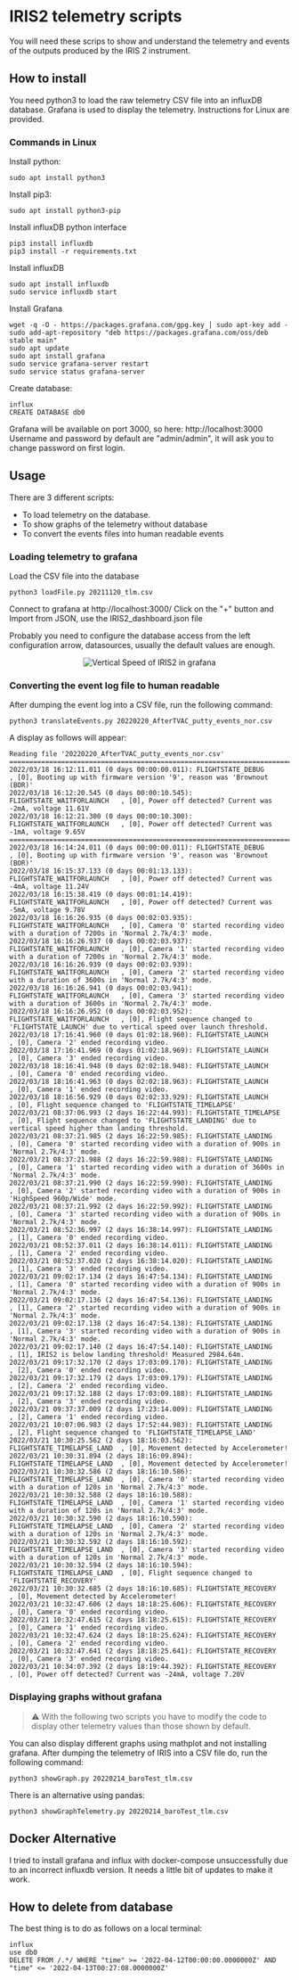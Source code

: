 # IRIS2 telemetry scripts
You will need these scrips to show and understand the telemetry and events of the outputs produced by the IRIS 2 instrument.

## How to install
You need python3 to load the raw telemetry CSV file into an influxDB database. Grafana is used to display the telemetry. Instructions for Linux are provided.

### Commands in Linux
Install python:
```console
sudo apt install python3
```
Install pip3:
```console
sudo apt install python3-pip
```
Install influxDB python interface
```console
pip3 install influxdb
pip3 install -r requirements.txt
```
Install influxDB
```console
sudo apt install influxdb
sudo service influxdb start
```
Install Grafana
```console
wget -q -O - https://packages.grafana.com/gpg.key | sudo apt-key add -
sudo add-apt-repository "deb https://packages.grafana.com/oss/deb stable main"
sudo apt update
sudo apt install grafana
sudo service grafana-server restart
sudo service status grafana-server
```
Create database:
```console
influx
CREATE DATABASE db0
```
Grafana will be available on port 3000, so here: http://localhost:3000
Username and password by default are "admin/admin", it will ask you to change password on first login.

## Usage
There are 3 different scripts:
 * To load telemetry on the database.
 * To show graphs of the telemetry without database
 * To convert the events files into human readable events

### Loading telemetry to grafana
Load the CSV file into the database
```console
python3 loadFile.py 20211120_tlm.csv
```
Connect to grafana at http://localhost:3000/ Click on the "+" button and Import from JSON, use the IRIS2_dashboard.json file

Probably you need to configure the database access from the left configuration arrow, datasources, usually the default values are enough.

<div align="center">
<img src="../docs/IRIS2_telemetry.png" alt="Vertical Speed of IRIS2 in grafana" />
</div>

### Converting the event log file to human readable
After dumping the event log into a CSV file, run the following command:
```console
python3 translateEvents.py 20220220_AfterTVAC_putty_events_nor.csv
```
A display as follows will appear:
```
Reading file '20220220_AfterTVAC_putty_events_nor.csv'
================================================================================
2022/03/18 16:12:11.011 (0 days 00:00:00.011): FLIGHTSTATE_DEBUG           , [0], Booting up with firmware version '9', reason was 'Brownout (BOR)'
2022/03/18 16:12:20.545 (0 days 00:00:10.545): FLIGHTSTATE_WAITFORLAUNCH   , [0], Power off detected? Current was -2mA, voltage 11.61V
2022/03/18 16:12:21.300 (0 days 00:00:10.300): FLIGHTSTATE_WAITFORLAUNCH   , [0], Power off detected? Current was -1mA, voltage 9.65V
================================================================================
2022/03/18 16:14:24.011 (0 days 00:00:00.011): FLIGHTSTATE_DEBUG           , [0], Booting up with firmware version '9', reason was 'Brownout (BOR)'
2022/03/18 16:15:37.133 (0 days 00:01:13.133): FLIGHTSTATE_WAITFORLAUNCH   , [0], Power off detected? Current was -4mA, voltage 11.24V
2022/03/18 16:15:38.419 (0 days 00:01:14.419): FLIGHTSTATE_WAITFORLAUNCH   , [0], Power off detected? Current was -5mA, voltage 9.78V
2022/03/18 16:16:26.935 (0 days 00:02:03.935): FLIGHTSTATE_WAITFORLAUNCH   , [0], Camera '0' started recording video with a duration of 7200s in 'Normal 2.7k/4:3' mode.
2022/03/18 16:16:26.937 (0 days 00:02:03.937): FLIGHTSTATE_WAITFORLAUNCH   , [0], Camera '1' started recording video with a duration of 7200s in 'Normal 2.7k/4:3' mode.
2022/03/18 16:16:26.939 (0 days 00:02:03.939): FLIGHTSTATE_WAITFORLAUNCH   , [0], Camera '2' started recording video with a duration of 3600s in 'Normal 2.7k/4:3' mode.
2022/03/18 16:16:26.941 (0 days 00:02:03.941): FLIGHTSTATE_WAITFORLAUNCH   , [0], Camera '3' started recording video with a duration of 3600s in 'Normal 2.7k/4:3' mode.
2022/03/18 16:16:26.952 (0 days 00:02:03.952): FLIGHTSTATE_WAITFORLAUNCH   , [0], Flight sequence changed to 'FLIGHTSTATE_LAUNCH' due to vertical speed over launch threshold.
2022/03/18 17:16:41.960 (0 days 01:02:18.960): FLIGHTSTATE_LAUNCH          , [0], Camera '2' ended recording video.
2022/03/18 17:16:41.969 (0 days 01:02:18.969): FLIGHTSTATE_LAUNCH          , [0], Camera '3' ended recording video.
2022/03/18 18:16:41.948 (0 days 02:02:18.948): FLIGHTSTATE_LAUNCH          , [0], Camera '0' ended recording video.
2022/03/18 18:16:41.963 (0 days 02:02:18.963): FLIGHTSTATE_LAUNCH          , [0], Camera '1' ended recording video.
2022/03/18 18:16:56.929 (0 days 02:02:33.929): FLIGHTSTATE_LAUNCH          , [0], Flight sequence changed to 'FLIGHTSTATE_TIMELAPSE'
2022/03/21 08:37:06.993 (2 days 16:22:44.993): FLIGHTSTATE_TIMELAPSE       , [0], Flight sequence changed to 'FLIGHTSTATE_LANDING' due to vertical speed higher than landing threshold.
2022/03/21 08:37:21.985 (2 days 16:22:59.985): FLIGHTSTATE_LANDING         , [0], Camera '0' started recording video with a duration of 900s in 'Normal 2.7k/4:3' mode.
2022/03/21 08:37:21.988 (2 days 16:22:59.988): FLIGHTSTATE_LANDING         , [0], Camera '1' started recording video with a duration of 3600s in 'Normal 2.7k/4:3' mode.
2022/03/21 08:37:21.990 (2 days 16:22:59.990): FLIGHTSTATE_LANDING         , [0], Camera '2' started recording video with a duration of 900s in 'HighSpeed 960p/Wide' mode.
2022/03/21 08:37:21.992 (2 days 16:22:59.992): FLIGHTSTATE_LANDING         , [0], Camera '3' started recording video with a duration of 900s in 'Normal 2.7k/4:3' mode.
2022/03/21 08:52:36.997 (2 days 16:38:14.997): FLIGHTSTATE_LANDING         , [1], Camera '0' ended recording video.
2022/03/21 08:52:37.011 (2 days 16:38:14.011): FLIGHTSTATE_LANDING         , [1], Camera '2' ended recording video.
2022/03/21 08:52:37.020 (2 days 16:38:14.020): FLIGHTSTATE_LANDING         , [1], Camera '3' ended recording video.
2022/03/21 09:02:17.134 (2 days 16:47:54.134): FLIGHTSTATE_LANDING         , [1], Camera '0' started recording video with a duration of 900s in 'Normal 2.7k/4:3' mode.
2022/03/21 09:02:17.136 (2 days 16:47:54.136): FLIGHTSTATE_LANDING         , [1], Camera '2' started recording video with a duration of 900s in 'Normal 2.7k/4:3' mode.
2022/03/21 09:02:17.138 (2 days 16:47:54.138): FLIGHTSTATE_LANDING         , [1], Camera '3' started recording video with a duration of 900s in 'Normal 2.7k/4:3' mode.
2022/03/21 09:02:17.140 (2 days 16:47:54.140): FLIGHTSTATE_LANDING         , [1], IRIS2 is below landing threshold! Measured 2984.64m.
2022/03/21 09:17:32.170 (2 days 17:03:09.170): FLIGHTSTATE_LANDING         , [2], Camera '0' ended recording video.
2022/03/21 09:17:32.179 (2 days 17:03:09.179): FLIGHTSTATE_LANDING         , [2], Camera '2' ended recording video.
2022/03/21 09:17:32.188 (2 days 17:03:09.188): FLIGHTSTATE_LANDING         , [2], Camera '3' ended recording video.
2022/03/21 09:37:37.009 (2 days 17:23:14.009): FLIGHTSTATE_LANDING         , [2], Camera '1' ended recording video.
2022/03/21 10:07:06.983 (2 days 17:52:44.983): FLIGHTSTATE_LANDING         , [2], Flight sequence changed to 'FLIGHTSTATE_TIMELAPSE_LAND'
2022/03/21 10:30:25.562 (2 days 18:16:03.562): FLIGHTSTATE_TIMELAPSE_LAND  , [0], Movement detected by Accelerometer!
2022/03/21 10:30:31.894 (2 days 18:16:09.894): FLIGHTSTATE_TIMELAPSE_LAND  , [0], Movement detected by Accelerometer!
2022/03/21 10:30:32.586 (2 days 18:16:10.586): FLIGHTSTATE_TIMELAPSE_LAND  , [0], Camera '0' started recording video with a duration of 120s in 'Normal 2.7k/4:3' mode.
2022/03/21 10:30:32.588 (2 days 18:16:10.588): FLIGHTSTATE_TIMELAPSE_LAND  , [0], Camera '1' started recording video with a duration of 120s in 'Normal 2.7k/4:3' mode.
2022/03/21 10:30:32.590 (2 days 18:16:10.590): FLIGHTSTATE_TIMELAPSE_LAND  , [0], Camera '2' started recording video with a duration of 120s in 'Normal 2.7k/4:3' mode.
2022/03/21 10:30:32.592 (2 days 18:16:10.592): FLIGHTSTATE_TIMELAPSE_LAND  , [0], Camera '3' started recording video with a duration of 120s in 'Normal 2.7k/4:3' mode.
2022/03/21 10:30:32.594 (2 days 18:16:10.594): FLIGHTSTATE_TIMELAPSE_LAND  , [0], Flight sequence changed to 'FLIGHTSTATE_RECOVERY'
2022/03/21 10:30:32.685 (2 days 18:16:10.685): FLIGHTSTATE_RECOVERY        , [0], Movement detected by Accelerometer!
2022/03/21 10:32:47.606 (2 days 18:18:25.606): FLIGHTSTATE_RECOVERY        , [0], Camera '0' ended recording video.
2022/03/21 10:32:47.615 (2 days 18:18:25.615): FLIGHTSTATE_RECOVERY        , [0], Camera '1' ended recording video.
2022/03/21 10:32:47.624 (2 days 18:18:25.624): FLIGHTSTATE_RECOVERY        , [0], Camera '2' ended recording video.
2022/03/21 10:32:47.641 (2 days 18:18:25.641): FLIGHTSTATE_RECOVERY        , [0], Camera '3' ended recording video.
2022/03/21 10:34:07.392 (2 days 18:19:44.392): FLIGHTSTATE_RECOVERY        , [0], Power off detected? Current was -24mA, voltage 7.20V
```

### Displaying graphs without grafana
> :warning: With the following two scripts you have to modify the code to display other telemetry values than those shown by default.

You can also display different graphs using mathplot and not installing grafana. After dumping the telemetry of IRIS into a CSV file do, run the following command:
```console
python3 showGraph.py 20220214_baroTest_tlm.csv
```
There is an alternative using pandas:
```console
python3 showGraphTelemetry.py 20220214_baroTest_tlm.csv
```

## Docker Alternative
I tried to install grafana and influx with docker-compose unsuccessfully due to an incorrect influxdb version. It needs a little bit of updates to make it work.

## How to delete from database
The best thing is to do as follows on a local terminal:
```console
influx
use db0
DELETE FROM /.*/ WHERE "time" >= '2022-04-12T00:00:00.0000000Z' AND "time" <= '2022-04-13T00:27:08.0000000Z'
```

